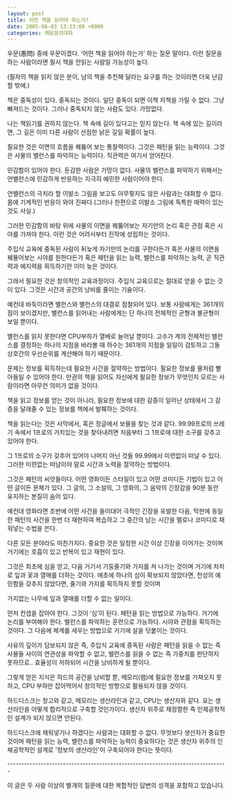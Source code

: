 ```yaml
---
layout: post
title: 어떤 책을 읽어야 하는가?
date: 2005-06-03 13:23:09 +0900
categories: 깨달음의대화
---
```

우문(愚問) 중에 우문이겠다. ‘어떤 책을 읽어야 하는가’ 하는 질문 말이다. 이런 질문을 하는 사람이라면 필시 책을 안읽는 사람일 가능성이 높다.
  

  
(필자의 책을 읽지 않은 분이, 남의 책을 추천해 달라는 요구를 하는 것이라면 더욱 난감할 밖에.)
  

  
책은 중독성이 있다. 중독되는 것이다. 일단 중독이 되면 이책 저책을 가릴 수 없다. 그냥 빠져드는 것이다. 그러나 중독되지 않는 사람도 있다. 가망없다.
  

  
나는 책읽기를 권하지 않는다. 책 속에 길이 있다고는 믿지 않는다. 책 속에 있는 길이라면, 그 길은 이미 다른 사람이 선점한 낡은 길일 확률이 높다.
  

  
필요한 것은 이면의 흐름을 꿰뚫어 보는 통찰력이다. 그것은 패턴을 읽는 능력이다. 그것은 사물의 밸런스를 파악하는 능력이다. 직관력은 여기서 얻어진다.
  

  
민감함이 있어야 한다. 둔감한 사람은 가망이 없다. 사물의 밸런스를 파악하기 위해서는 언밸런스에 민감하게 반응하는 지극히 예민한 사람이어야 한다.
  

  
언밸런스의 극치라 할 이발소 그림을 보고도 아무렇지도 않은 사람과는 대화할 수 없다. 몸에 기계적인 반응이 와야 진짜다.(그러나 한편으로 이발소 그림에 독특한 매력이 있는 것도 사실.)
  

  
그러한 민감함의 바탕 위에 사물의 이면을 꿰뚫어보는 자기만의 논리 혹은 관점 혹은 시야를 가져야 한다. 이런 것은 어려서부터 진작에 성립하는 것이다.
  

  
주입식 교육에 중독된 사람이 뒤늦게 자기만의 논리를 구한다든가 혹은 사물의 이면을 꿰뚤어보는 시야를 원한다든가 혹은 패턴을 읽는 능력, 밸런스를 파악하는 능력, 곧 직관력과 예지력을 획득하기란 이미 늦은 것이다.
  

  
그래서 필요한 것은 창의적인 교육과정이다. 주입식 교육으로는 절대로 얻을 수 없는 것이 있다. 그것은 시간과 공간의 낭비를 줄이는 기술이다.
  

  
예컨대 바둑이라면 밸런스와 밸런스의 대결로 점철되어 있다. 보통 사람에게는 361개의 점이 보이겠지만, 밸런스를 읽어내는 사람에게는 단 하나의 전체적인 균형과 불균형이 보일 뿐이다.
  

  
밸런스를 읽지 못한다면 CPU부하가 열배로 늘어날 뿐이다. 고수가 계의 전체적인 밸런스를 결정하는 하나의 지점을 바라볼 때 하수는 361개의 지점을 일일이 검토하고 그들 상호간의 우선순위를 계산해야 하기 때문이다.
  

  
문제는 정보를 획득하는데 필요한 시간을 절약하는 방법이다. 필요한 정보를 물처럼 빨아들일 수 있어야 한다. 만권의 책을 읽어도 자신에게 필요한 정보가 무엇인지 모르는 사람이라면 아무런 의미가 없을 것이다.
  

  
책을 읽고 정보를 얻는 것이 아니라, 필요한 정보에 대한 갈증이 일어난 상태에서 그 갈증을 달래줄 수 있는 정보를 책에서 발췌하는 것이다.
  

  
책을 읽는다는 것은 사막에서, 혹은 정글에서 보물을 찾는 것과 같다. 99.99프로의 쓰레기 속에서 1프로의 가치있는 것을 찾아내려면 처음부터 그 1프로에 대한 소구를 갖추고 있어야 한다.
  

  
그 1프로의 소구가 갖추어 있어야 나머지 아닌 것들 99.99에서 미련없이 떠날 수 있다. 그러한 미련없는 떠남이야 말로 시간과 노력을 절약하는 방법이다.
  

  
그것은 패턴의 씨앗들이다. 어떤 영화이든 스타일이 있고 어떤 코미디든 기법이 있고 어떤 글이든 문체가 있다. 그 글의, 그 소설의, 그 영화의, 그 음악의 긴장감을 90분 동안 유지하는 본질이 숨어 있다.
  

  
예컨대 영화라면 초반에 어떤 사건을 들이대어 극적인 긴장을 유발한 다음, 막판에 동일한 패턴의 사건을 한번 더 재현하여 복습하고 그 중간의 남는 시간을 멜로나 코미디로 채워넣는 수법을 쓴다.
  

  
다른 모든 분야라도 마찬가지다. 중요한 것은 일정한 시간 이상 긴장을 이어가는 것이며 거기에는 호흡이 있고 반복이 있고 재현이 있다.
  

  
그것은 최초에 심을 얻고, 다음 거기서 기둥줄기와 가지를 쳐 나가는 것이며 거기에 차차로 잎과 꽃과 열매를 더하는 것이다. 애초에 하나의 심이 확보되지 않았다면, 천성의 예민함을 갖추지 않았다면, 줄기와 가지를 획득하지 못할 것이며
  

  
가지없는 나무에 잎과 열매를 더할 수 없는 일이다.
  

  
먼저 컨셉을 잡아야 한다. 그것이 ‘심’이 된다. 패턴을 읽는 방법으로 가능하다. 거기에 논리를 부여해야 한다. 밸런스를 파악하는 훈련으로 가능하다. 시야와 관점을 획득하는 것이다. 그 다음에 체계를 세우는 방법으로 거기에 살을 덧붙이는 것이다.
  

  
사유의 깊이가 담보되지 않은 즉, 주입식 교육에 중독된 사람은 패턴을 읽을 수 없는 즉 사물들 사이의 연관성을 파악할 수 없고, 밸런스를 읽을 수 없는 즉 가중치를 판단하지 못하므로.. 효율성이 저하되어 시간을 낭비하게 될 뿐이다.
  

  
그렇게 얻은 지식은 하드의 공간을 낭비할 뿐, 메모리(램)에 필요한 정보를 가져오지 못하고, CPU 부하만 잡아먹어서 창의적인 방향으로 활용되지 않을 것이다.
  

  
하드디스크는 창고와 같고, 메모리는 생산라인과 같고, CPU는 생산자와 같다. 요는 생산라인을 어떻게 합리적으로 구축할 것인가이다. 생산자 위주로 재정렬한 즉 인체공학적인 설계가 되지 않으면 안된다.
  

  
하드디스크에 채워넣기나 하겠다는 사람과는 대화할 수 없다. 무엇보다 생산자가 중요한 것이며 패턴을 읽는 능력, 밸런스를 파악하는 능력이 중요하다는 것은 생산자 위주의 인체공학적인 설계로 '정보의 생산라인'이 구축되어야 한다는 뜻이다.
  

  

  
\---\---\---\---\---\---\---\---\---\---\---\---\---\---\---\---\---\---\---\---\---\---\---\---\---\----
  

  
이 글은 두 사람 이상의 별개의 질문에 대한 복합적인 답변의 성격을 포함하고 있습니다.